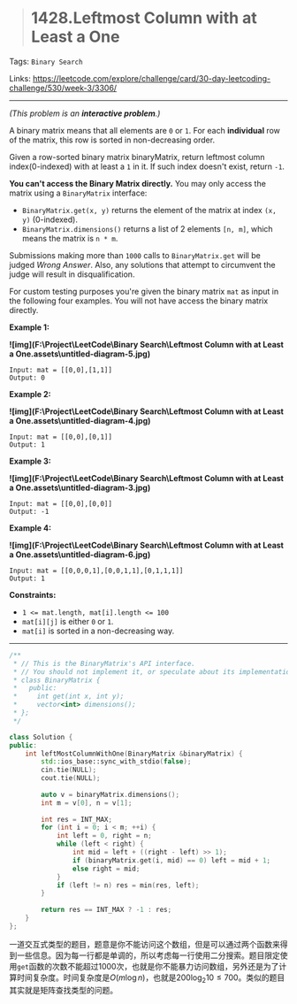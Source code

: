> # 1428.Leftmost Column with at Least a One

Tags: `Binary Search`

Links: https://leetcode.com/explore/challenge/card/30-day-leetcoding-challenge/530/week-3/3306/

-----

*(This problem is an **interactive problem**.)*

A binary matrix means that all elements are `0` or `1`. For each **individual** row of the matrix, this row is sorted in non-decreasing order.

Given a row-sorted binary matrix binaryMatrix, return leftmost column index(0-indexed) with at least a `1` in it. If such index doesn't exist, return `-1`.

**You can't access the Binary Matrix directly.** You may only access the matrix using a `BinaryMatrix` interface:

- `BinaryMatrix.get(x, y)` returns the element of the matrix at index `(x, y)` (0-indexed).
- `BinaryMatrix.dimensions()` returns a list of 2 elements `[n, m]`, which means the matrix is `n * m`.

Submissions making more than `1000` calls to `BinaryMatrix.get` will be judged *Wrong Answer*. Also, any solutions that attempt to circumvent the judge will result in disqualification.

For custom testing purposes you're given the binary matrix `mat` as input in the following four examples. You will not have access the binary matrix directly.

 

**Example 1:**

**![img](F:\Project\LeetCode\Binary Search\Leftmost Column with at Least a One.assets\untitled-diagram-5.jpg)**

```
Input: mat = [[0,0],[1,1]]
Output: 0
```

**Example 2:**

**![img](F:\Project\LeetCode\Binary Search\Leftmost Column with at Least a One.assets\untitled-diagram-4.jpg)**

```
Input: mat = [[0,0],[0,1]]
Output: 1
```

**Example 3:**

**![img](F:\Project\LeetCode\Binary Search\Leftmost Column with at Least a One.assets\untitled-diagram-3.jpg)**

```
Input: mat = [[0,0],[0,0]]
Output: -1
```

**Example 4:**

**![img](F:\Project\LeetCode\Binary Search\Leftmost Column with at Least a One.assets\untitled-diagram-6.jpg)**

```
Input: mat = [[0,0,0,1],[0,0,1,1],[0,1,1,1]]
Output: 1
```

**Constraints:**

- `1 <= mat.length, mat[i].length <= 100`
- `mat[i][j]` is either `0` or `1`.
- `mat[i]` is sorted in a non-decreasing way.

------

```c++
/**
 * // This is the BinaryMatrix's API interface.
 * // You should not implement it, or speculate about its implementation
 * class BinaryMatrix {
 *   public:
 *     int get(int x, int y);
 *     vector<int> dimensions();
 * };
 */

class Solution {
public:
    int leftMostColumnWithOne(BinaryMatrix &binaryMatrix) {
        std::ios_base::sync_with_stdio(false);
        cin.tie(NULL);
        cout.tie(NULL);
        
        auto v = binaryMatrix.dimensions();
        int m = v[0], n = v[1];
        
        int res = INT_MAX;
        for (int i = 0; i < m; ++i) {
            int left = 0, right = n;
            while (left < right) {
                int mid = left + ((right - left) >> 1);
                if (binaryMatrix.get(i, mid) == 0) left = mid + 1;
                else right = mid;
            }
            if (left != n) res = min(res, left);
        }
        
        return res == INT_MAX ? -1 : res;
    }
};
```

一道交互式类型的题目，题意是你不能访问这个数组，但是可以通过两个函数来得到一些信息。因为每一行都是单调的，所以考虑每一行使用二分搜索。题目限定使用`get`函数的次数不能超过1000次，也就是你不能暴力访问数组，另外还是为了计算时间复杂度。时间复杂度是$O(m \log n)$，也就是$200\log _2 10 \leq 700$。类似的题目其实就是矩阵查找类型的问题。